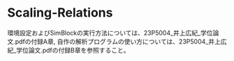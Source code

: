 # Scaling-Relations

環境設定およびSimBlockの実行方法については、23P5004_井上広紀_学位論文.pdfの付録A章,
自作の解析プログラムの使い方については、23P5004_井上広紀_学位論文.pdfの付録B章を参照すること。
